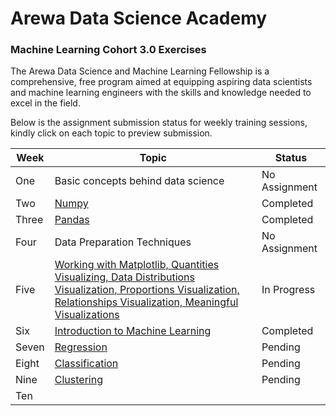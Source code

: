 # Arewa Data Science Academy

### Machine Learning Cohort 3.0 Exercises

The Arewa Data Science and Machine Learning Fellowship is a comprehensive, free program aimed at equipping aspiring data scientists and machine learning engineers with the skills and knowledge needed to excel in the field.

Below is the assignment submission status for weekly training sessions, kindly click on each topic to preview submission.

| Week  | Topic |  Status |
|----------|-------|------------|
| One   | Basic concepts behind data science | No Assignment
| Two   | [Numpy](https://github.com/IAmDamilare13/Arewa-DS-ML3.0-Exercises/tree/main/numpy-exercises)                         | Completed
| Three | [Pandas](https://github.com/IAmDamilare13/Arewa-DS-ML3.0-Exercises/tree/main/pandas-exercises)                            | Completed
| Four  | Data Preparation Techniques       | No Assignment
| Five  | [Working with Matplotlib, Quantities Visualizing, Data Distributions Visualization, Proportions Visualization, Relationships Visualization, Meaningful Visualizations](https://github.com/IAmDamilare13/Arewa-DS-ML3.0-Exercises/tree/main/data-visualization)           | In Progress
| Six   | [Introduction to Machine Learning](https://github.com/IAmDamilare13/Arewa-DS-ML3.0-Exercises/tree/main/into-to-ml)            | Completed
| Seven | [Regression](https://github.com/IAmDamilare13/Arewa-DS-ML3.0-Exercises/tree/main/)  | Pending
| Eight | [Classification](https://github.com/IAmDamilare13/Arewa-DS-ML3.0-Exercises/tree/main/)         | Pending
| Nine  | [Clustering](https://github.com/IAmDamilare13/Arewa-DS-ML3.0-Exercises/tree/main/)       | Pending
| Ten   | [](https://github.com/IAmDamilare13/Arewa-DS-ML3.0-Exercises/tree/main/)         | 
